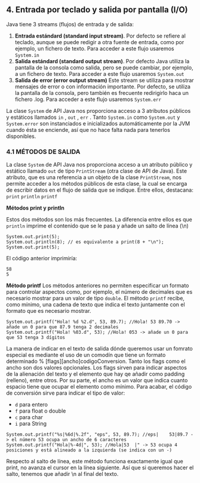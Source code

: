 ## 4. Entrada por teclado y salida por pantalla (I/O)

Java tiene 3 streams (flujos) de entrada y de salida:

1) **Entrada estándard (standard input stream)**. Por defecto se refiere al teclado, aunque se puede redigir a otra fuente de entrada, como por ejemplo, un fichero de texto. Para acceder a este flujo usaremos ```System.in```
2) **Salida estándard (standard output stream)**. Por defecto Java utiliza la pantalla de la consola como salida, pero se puede cambiar, por ejemplo, a un fichero de texto. Para acceder a este flujo usaremos ```System.out```
3) **Salida de error (error output stream)** Este stream se utiliza para mostrar mensajes de error o con información importante. Por defecto, se utiliza la pantalla de la consola, pero también es frecuente redirigirlo haca un fichero .log. Para acceder a este flujo usaremos ```System.err```

La clase ```System``` de API Java nos proporciona acceso a 3 atributos públicos y estáticos llamados ```in``` , ```out``` , ```err``` . Tanto ```System.in``` como ```System.out``` y ```System.error``` son instanciados e inicializados automáticamente por la JVM cuando ésta se enciende, así que no hace falta nada para tenerlos disponibles.

### 4.1 MÉTODOS DE SALIDA
La clase ```System``` de API Java nos proporciona acceso a un atributo público y estático llamado ```out``` de tipo ```PrintStream``` (otra clase de API de Java). Este atributo, que es una referencia a un objeto de la clase ```PrintStream```, nos permite acceder a los métodos públicos de esta clase, la cual se encarga de escribir datos en el flujo de salida que se indique. Entre ellos, destacana: ```print``` ```println``` ```printf```

**Métodos print y println**

Estos dos métodos son los más frecuentes. La diferencia entre ellos es que ```println``` imprime el contenido que se le pasa y añade un salto de línea (\n)

```
System.out.print(5);
System.out.println(8); // es equivalente a print(8 + "\n");
System.out.print(5);
```
El código anterior imprimiría:

```
58
5
```
**Método printf**
Los métodos anteriores no permiten especificar un formato para controlar aspectos como, por ejemplo, el número de decimales que es necesario mostrar para un valor de tipo ```double```. El método ```printf``` recibe, como mínimo, una cadena de texto que indica el texto juntamente con el formato que es necesario mostrar. 

```
System.out.printf("Hola! %d %2.d", 53, 89.7); //Hola! 53 89.70 -> añade un 0 para que 87.9 tenga 2 decimales
System.out.printf("Hola! %03.d", 53); //Hola! 053 -> añade un 0 para que 53 tenga 3 dígitos
```

La manera de indicar en el texto de salida dónde queremos usar un fomrato especial es mediante el uso de un comodín que tiene un formato determinado % [flags][ancho]codigoConversion. Tanto los flags como el ancho son dos valores opcionales. Los flags sirven para indicar aspectos de la alienación del texto y el elemento que hay qe añadir como padding (relleno), entre otros. Por su parte, el ancho es un valor que indica cuanto espacio tiene que ocupar el elemento como mínimo. Para acabar, el código de conversión sirve para indicar el tipo de valor:

- ```d``` para entero
- ```f``` para float o double
- ```c``` para char
- ```i``` para String

```
System.out.printf("%s|%6d|%.2f", "eps", 53, 89.7); //eps|    53|89.7 -> el número 53 ocupa un ancho de 6 caracteres
System.out.printf("Hola|%-4d|", 53); //Hola|53  |" -> 53 ocupa 4 posiciones y está alineado a la izquierda (se indica con un -)
```

Respecto al salto de línea, este método funciona exactamente igual que print, no avanza el cursor en la línea siguiente. Así que si queremos hacer el salto, tenemos que añadir \n al final del texto.